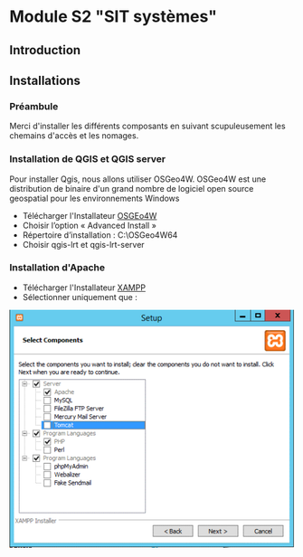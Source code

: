 # Module S2 "SIT systèmes" 

## Introduction

## Installations
### Préambule
Merci d'installer les différents composants en suivant scupuleusement les chemains d'accès et les nomages. 

### Installation de QGIS et QGIS server
Pour installer Qgis, nous allons utiliser OSGeo4W. OSGeo4W est une distribution de binaire d'un grand nombre de logiciel open source geospatial pour les environnements Windows

-  Télécharger l'Installateur [OSGEo4W ](https://download.osgeo.org/osgeo4w/v2/osgeo4w-setup.exe)
- Choisir l’option « Advanced Install »
- Répertoire d’installation : C:\OSGeo4W64
- Choisir qgis-lrt et qgis-lrt-server

### Installation d'Apache
-  Télécharger l'Installateur [XAMPP](https://www.apachefriends.org/download.html)
- Sélectionner uniquement que :

![ ](/ressources/apache/images/1.png) 




